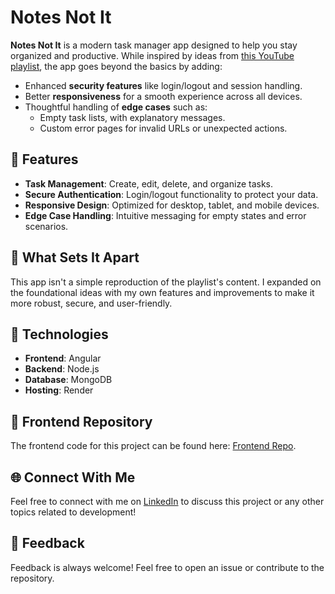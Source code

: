 # Notes Not It  

**Notes Not It** is a modern task manager app designed to help you stay organized and productive. While inspired by ideas from [this YouTube playlist](https://www.youtube.com/playlist?list=PLIjdNHWULhPSZFDzQU6AnbVQNNo1NTRpd), the app goes beyond the basics by adding:  

- Enhanced **security features** like login/logout and session handling.  
- Better **responsiveness** for a smooth experience across all devices.  
- Thoughtful handling of **edge cases** such as:  
  - Empty task lists, with explanatory messages.
  - Custom error pages for invalid URLs or unexpected actions.

## 🌟 Features  

- **Task Management**: Create, edit, delete, and organize tasks.  
- **Secure Authentication**: Login/logout functionality to protect your data.  
- **Responsive Design**: Optimized for desktop, tablet, and mobile devices.  
- **Edge Case Handling**: Intuitive messaging for empty states and error scenarios.  

## 🎨 What Sets It Apart  

This app isn't a simple reproduction of the playlist's content. I expanded on the foundational ideas with my own features and improvements to make it more robust, secure, and user-friendly.  

## 🔧 Technologies  

- **Frontend**: Angular  
- **Backend**: Node.js  
- **Database**: MongoDB  
- **Hosting**: Render

## 🔗 Frontend Repository  

The frontend code for this project can be found here: [Frontend Repo](https://github.com/ahmad-ben/TaskManagerApp-Frontend-).

## 🌐 Connect With Me  

Feel free to connect with me on [LinkedIn](https://www.linkedin.com/in/ahmedbenchakhter/) to discuss this project or any other topics related to development!  

## 💬 Feedback  

Feedback is always welcome! Feel free to open an issue or contribute to the repository.